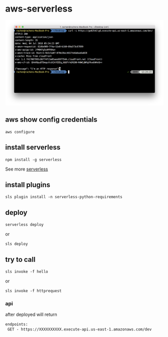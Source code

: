 # aws-serverless

![webapi](https://raw.githubusercontent.com/anelhaman/aws-serverless/master/screen.png)

## aws show config credentials

```
aws configure
```

## install serverless

```
npm install -g serverless
```

See more [serverless](https://www.npmjs.com/package/serverless) 


## install plugins

```
sls plugin install -n serverless-python-requirements
```

## deploy

```
serverless deploy
```

or

```
sls deploy
```

## try to call

```
sls invoke -f hello
```

or

```
sls invoke -f httprequest
```

### api

after deployed will return

```
endpoints:
 GET - https://XXXXXXXXXX.execute-api.us-east-1.amazonaws.com/dev
```

